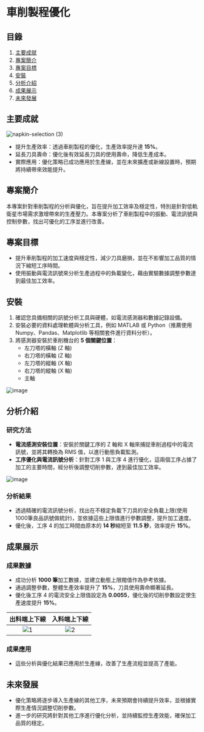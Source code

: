 # 車削製程優化

## 目錄
1. [主要成就](#主要成就)
2. [專案簡介](#專案簡介)
3. [專案目標](#專案目標)
4. [安裝](#安裝)
5. [分析介紹](#分析介紹)
6. [成果展示](#成果展示)
7. [未來發展](#未來發展)

## 主要成就

![napkin-selection (3)](https://hackmd.io/_uploads/rkAQrwh6C.png)

- 提升生產效率：透過車削製程的優化，生產效率提升達 **15%**。
- 延長刀具壽命：優化後有效延長刀具的使用壽命，降低生產成本。
- 實際應用：優化策略已成功應用於生產線，並在未來擴產或新線設置時，預期將持續帶來效能提升。



## 專案簡介
本專案針對車削製程的分析與優化，旨在提升加工效率及穩定性，特別是針對低軌衛星市場需求激增帶來的生產壓力。本專案分析了車削製程中的振動、電流訊號與控制參數，找出可優化的工序並進行改善。

## 專案目標
- 提升車削製程的加工速度與穩定性，減少刀具磨損，並在不影響加工品質的情況下縮短工序時間。
- 使用振動與電流訊號來分析生產過程中的負載變化，藉由實驗數據調整參數達到最佳加工效率。

## 安裝
1. 確認您具備相關的訊號分析工具與硬體，如電流感測器和數據記錄設備。
2. 安裝必要的資料處理軟體與分析工具，例如 MATLAB 或 Python（推薦使用 Numpy、Pandas、Matplotlib 等相關套件進行資料分析）。
3. 將感測器安裝於車削機台的 **5 個關鍵位置**：
   - 左刀塔的橫軸 (Z 軸)
   - 右刀塔的橫軸 (Z 軸)
   - 左刀塔的縱軸 (X 軸)
   - 右刀塔的縱軸 (X 軸)
   - 主軸

![image](https://hackmd.io/_uploads/HyTl9OLhC.png)

## 分析介紹
### 研究方法
- **電流感測安裝位置**：安裝於關鍵工序的 Z 軸和 X 軸來捕捉車削過程中的電流訊號，並將其轉換為 RMS 值，以進行動態負載監測。
- **工序優化與電流訊號分析**：針對工序 1 與工序 4 進行優化，這兩個工序占據了加工的主要時間，經分析後調整切削參數，達到最佳加工效率。

![image](https://hackmd.io/_uploads/ryEK9_U3R.png)

### 分析結果
- 透過精確的電流訊號分析，找出在不穩定負載下刀具的安全負載上限(使用1000筆良品訊號做統計)，並依據這些上限值進行參數調整，提升加工速度。
- 優化後，工序 4 的加工時間由原本的 **14 秒**縮短至 **11.5 秒**，效率提升 **15%**。

## 成果展示
### 成果數據
- 成功分析 **1000 筆**加工數據，並建立動態上限閥值作為參考依據。
- 通過調整參數，整體生產效率提升了 **15%**，刀具使用壽命顯著延長。
- 優化後工序 4 的電流安全上限值設定為 **0.0055**，優化後的切削參數設定使生產速度提升 **15%**。

|出料端上下線|入料端上下線|
|:-:|:-:|
|![1](https://hackmd.io/_uploads/S1lSej_UnR.png)|![2](https://hackmd.io/_uploads/HJSlj_U30.png)|



### 成果應用
- 這些分析與優化結果已應用於生產線，改善了生產流程並提高了產能。

## 未來發展
- 優化策略將逐步導入生產線的其他工序，未來預期會持續提升效率，並根據實際生產情況調整切削參數。
- 進一步的研究將針對其他工序進行優化分析，並持續監控生產效能，確保加工品質的穩定。


